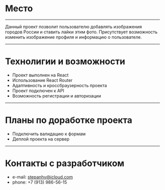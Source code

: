 # Место #
___
Данный проект позволит пользователю добавлять изображения городов России и ставить лайки этим фото. Присутствует возможность изменить изображение профиля и информацию о пользователе.
___
# Технолигии и возможности  #
* Проект выполнен на React 
* Использование React Router
* Адаптивность и кроссбраузерность проекта
* Проект подключен к API 
* Возможность регистрации и авторизации
___
# Планы по доработке проекта #
* Подключить валидацию к формам
* Деплой проекта на сервер
___
# Контакты c разработчиком #
* e-mail: stepanhv@icloud.com
* phone: +7 (913) 986-56-15
